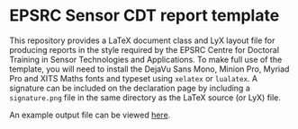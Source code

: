 # EPSRC Sensor CDT report template

This repository provides a LaTeX document class and LyX layout file for producing reports in the style required by the EPSRC Centre for Doctoral Training in Sensor Technologies and Applications.
To make full use of the template, you will need to install the DejaVu Sans Mono, Minion Pro, Myriad Pro and XITS Maths fonts and typeset using ``xelatex`` or ``lualatex``.
A signature can be included on the declaration page by including a ``signature.png`` file in the same directory as the LaTeX source (or LyX) file.

An example output file can be viewed [here](https://github.com/Sensor-CDT-14-15/sensor-cdt-mres/blob/master/example.pdf).
